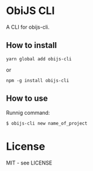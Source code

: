 # ObiJS CLI 

A CLI for obijs-cli.

## How to install

```shell
yarn global add obijs-cli
```
or 
```shell
npm -g install obijs-cli
```

## How to use

Runnig command:

```shell
$ obijs-cli new name_of_project
```

# License

MIT - see LICENSE

